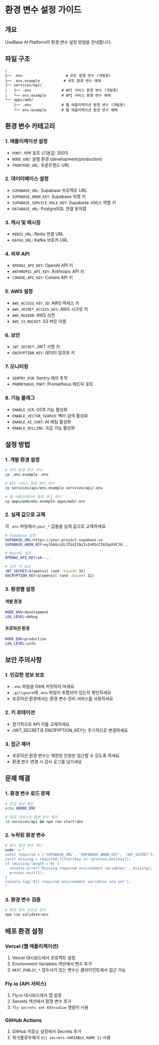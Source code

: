 # 환경 변수 설정 가이드

## 개요
UseBase AI Platform의 환경 변수 설정 방법을 안내합니다.

## 파일 구조
```
/
├── .env                    # 루트 환경 변수 (개발용)
├── .env.example           # 루트 환경 변수 예제
├── services/api/
│   ├── .env              # API 서비스 환경 변수 (개발용)
│   └── env.example       # API 서비스 환경 변수 예제
└── apps/web/
    ├── .env              # 웹 애플리케이션 환경 변수 (개발용)
    └── env.example       # 웹 애플리케이션 환경 변수 예제
```

## 환경 변수 카테고리

### 1. 애플리케이션 설정
- `PORT`: 서버 포트 (기본값: 3001)
- `NODE_ENV`: 실행 환경 (development/production)
- `FRONTEND_URL`: 프론트엔드 URL

### 2. 데이터베이스 설정
- `SUPABASE_URL`: Supabase 프로젝트 URL
- `SUPABASE_ANON_KEY`: Supabase 익명 키
- `SUPABASE_SERVICE_ROLE_KEY`: Supabase 서비스 역할 키
- `DATABASE_URL`: PostgreSQL 연결 문자열

### 3. 캐시 및 메시징
- `REDIS_URL`: Redis 연결 URL
- `KAFKA_URL`: Kafka 브로커 URL

### 4. 외부 API
- `OPENAI_API_KEY`: OpenAI API 키
- `ANTHROPIC_API_KEY`: Anthropic API 키
- `COHERE_API_KEY`: Cohere API 키

### 5. AWS 설정
- `AWS_ACCESS_KEY_ID`: AWS 액세스 키
- `AWS_SECRET_ACCESS_KEY`: AWS 시크릿 키
- `AWS_REGION`: AWS 리전
- `AWS_S3_BUCKET`: S3 버킷 이름

### 6. 보안
- `JWT_SECRET`: JWT 서명 키
- `ENCRYPTION_KEY`: 데이터 암호화 키

### 7. 모니터링
- `SENTRY_DSN`: Sentry 에러 추적
- `PROMETHEUS_PORT`: Prometheus 메트릭 포트

### 8. 기능 플래그
- `ENABLE_OCR`: OCR 기능 활성화
- `ENABLE_VECTOR_SEARCH`: 벡터 검색 활성화
- `ENABLE_AI_CHAT`: AI 채팅 활성화
- `ENABLE_BILLING`: 과금 기능 활성화

## 설정 방법

### 1. 개발 환경 설정
```bash
# 루트 환경 변수 복사
cp .env.example .env

# API 서비스 환경 변수 복사
cp services/api/env.example services/api/.env

# 웹 애플리케이션 환경 변수 복사
cp apps/web/env.example apps/web/.env
```

### 2. 실제 값으로 교체
각 `.env` 파일에서 `your_*` 값들을 실제 값으로 교체하세요:

```bash
# Supabase 설정
SUPABASE_URL=https://your-project.supabase.co
SUPABASE_ANON_KEY=eyJhbGciOiJIUzI1NiIsInR5cCI6IkpXVCJ9...

# OpenAI 설정
OPENAI_API_KEY=sk-...

# 보안 키 생성
JWT_SECRET=$(openssl rand -base64 32)
ENCRYPTION_KEY=$(openssl rand -base64 32)
```

### 3. 환경별 설정

#### 개발 환경
```bash
NODE_ENV=development
LOG_LEVEL=debug
```

#### 프로덕션 환경
```bash
NODE_ENV=production
LOG_LEVEL=info
```

## 보안 주의사항

### 1. 민감한 정보 보호
- `.env` 파일을 Git에 커밋하지 마세요
- `.gitignore`에 `.env` 파일이 포함되어 있는지 확인하세요
- 프로덕션 환경에서는 환경 변수 관리 서비스를 사용하세요

### 2. 키 로테이션
- 정기적으로 API 키를 교체하세요
- JWT_SECRET과 ENCRYPTION_KEY는 주기적으로 변경하세요

### 3. 접근 제어
- 프로덕션 환경 변수는 제한된 인원만 접근할 수 있도록 하세요
- 환경 변수 변경 시 감사 로그를 남기세요

## 문제 해결

### 1. 환경 변수 로드 문제
```bash
# 환경 변수 확인
echo $NODE_ENV

# 특정 서비스의 환경 변수 확인
cd services/api && npm run start:dev
```

### 2. 누락된 환경 변수
```bash
# 필수 환경 변수 체크
node -e "
const required = ['SUPABASE_URL', 'SUPABASE_ANON_KEY', 'JWT_SECRET'];
const missing = required.filter(key => !process.env[key]);
if (missing.length > 0) {
  console.error('Missing required environment variables:', missing);
  process.exit(1);
}
console.log('All required environment variables are set');
"
```

### 3. 환경 변수 검증
```bash
# 환경 변수 유효성 검사
npm run validate:env
```

## 배포 환경 설정

### Vercel (웹 애플리케이션)
1. Vercel 대시보드에서 프로젝트 설정
2. Environment Variables 섹션에서 변수 추가
3. `NEXT_PUBLIC_*` 접두사가 있는 변수는 클라이언트에서 접근 가능

### Fly.io (API 서비스)
1. Fly.io 대시보드에서 앱 설정
2. Secrets 섹션에서 환경 변수 추가
3. `fly secrets set KEY=value` 명령어 사용

### GitHub Actions
1. GitHub 저장소 설정에서 Secrets 추가
2. 워크플로우에서 `${{ secrets.VARIABLE_NAME }}` 사용 